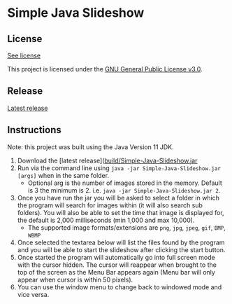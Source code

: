 # Simple Java Slideshow

## License

[See license](LICENSE.md)

This project is licensed under the [GNU General Public License v3.0](https://www.gnu.org/licenses/).

## Release

[Latest release](https://github.com/MatthewMacDonald-1/Simple-Java-Slideshow/releases/tag/Release)

## Instructions

Note: this project was built using the Java Version 11 JDK.

1. Download the [latest release]([build/Simple-Java-Slideshow.jar](https://github.com/MatthewMacDonald-1/Simple-Java-Slideshow/releases/tag/Release)
2. Run via the command line using `java -jar Simple-Java-Slideshow.jar [args]` when in the same folder.
    - Optional arg is the number of images stored in the memory. Default is 3 the minimum is 2. i.e. `java -jar Simple-Java-Slideshow.jar 2`.
3. Once you have run the jar you will be asked to select a folder in which the program will search for images within (it will also search sub folders). You will also be able to set the time that image is displayed for, the default is 2,000 milliseconds (min 1,000 and max 10,000).
    - The supported image formats/extensions are `png`, `jpg`, `jpeg`, `gif`, `BMP`, `WBMP`
4. Once selected the textarea below will list the files found by the program and you will be able to start the slideshow after clicking the start button.
5. Once started the program will automatically go into full screen mode with the cursor hidden. The cursor will reappear when brought to the top of the screen as the Menu Bar appears again (Menu bar will only appear when cursor is within 50 pixels).
6. You can use the window menu to change back to windowed mode and vice versa.
